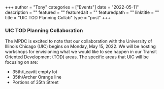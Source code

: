 
+++
author = "Tony"
categories = ["Events"]
date = "2022-05-11"
description = ""
featured = ""
featuredalt = ""
featuredpath = ""
linktitle = ""
title = "UIC TOD Planning Collab"
type = "post"
+++

### UIC TOD Planning Collaboration 
The MPDC is excited to note that our collaboration with the University of Illinois Chicago (UIC) begins on Monday, May 15, 2022.  We will be hosting workshops for envisioning what we would like to see happen in our Transit Oriented Development (TOD) areas. The specific areas that UIC will be focusing on are:

- 35th/Leavitt empty lot
- 35th/Archer Orange line
- Portions of 35th Street	

<br/>
